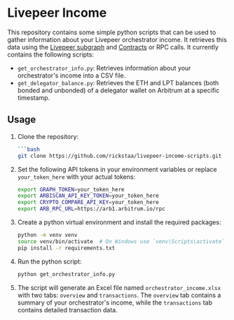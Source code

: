 # Livepeer Income

This repository contains some simple python scripts that can be used to gather information about your Livepeer orchestrator income. It retrieves this data using the [Livepeer subgraph](https://thegraph.com/explorer/subgraphs/FE63YgkzcpVocxdCEyEYbvjYqEf2kb1A6daMYRxmejYC?view=Query&chain=arbitrum-one) and [Contracts](https://docs.livepeer.org/references/contract-addresses) or RPC calls. It currently contains the following scripts:

- `get_orchestrator_info.py`: Retrieves information about your orchestrator's income into a CSV file.
- `get_delegator_balance.py`: Retrieves the ETH and LPT balances (both bonded and unbonded) of a delegator wallet on Arbitrum at a specific timestamp.

## Usage

1. Clone the repository:

   ```bash
   ```bash
   git clone https://github.com/rickstaa/livepeer-income-scripts.git
   ```

2. Set the following API tokens in your environment variables or replace `your_token_here` with your actual tokens:

   ```bash
   export GRAPH_TOKEN=your_token_here
   export ARBISCAN_API_KEY_TOKEN=your_token_here
   export CRYPTO_COMPARE_API_KEY=your_token_here
   export ARB_RPC_URL=https://arb1.arbitrum.io/rpc
   ```

3. Create a python virtual environment and install the required packages:

   ```bash
   python -m venv venv
   source venv/bin/activate  # On Windows use `venv\Scripts\activate`
   pip install -r requirements.txt
   ```

4. Run the python script:

   ```bash
   python get_orchestrator_info.py
   ```

5. The script will generate an Excel file named `orchestrator_income.xlsx` with two tabs: `overview` and `transactions`. The `overview` tab contains a summary of your orchestrator's income, while the `transactions` tab contains detailed transaction data.
